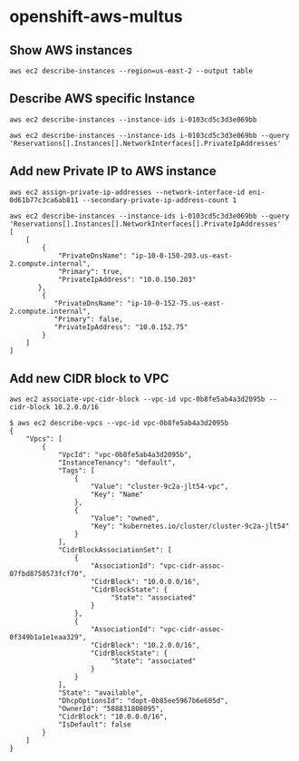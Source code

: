 # openshift-aws-multus


## Show AWS instances

    aws ec2 describe-instances --region=us-east-2 --output table

## Describe AWS specific Instance

    aws ec2 describe-instances --instance-ids i-0103cd5c3d3e069bb 
  
    aws ec2 describe-instances --instance-ids i-0103cd5c3d3e069bb --query 'Reservations[].Instances[].NetworkInterfaces[].PrivateIpAddresses'

## Add new Private IP to AWS instance

    aws ec2 assign-private-ip-addresses --network-interface-id eni-0d61b77c3ca6ab811 --secondary-private-ip-address-count 1
  
    aws ec2 describe-instances --instance-ids i-0103cd5c3d3e069bb --query 'Reservations[].Instances[].NetworkInterfaces[].PrivateIpAddresses'
    [
        [
            {
                "PrivateDnsName": "ip-10-0-150-203.us-east-2.compute.internal",
                "Primary": true,
                "PrivateIpAddress": "10.0.150.203"
           },
            {
               "PrivateDnsName": "ip-10-0-152-75.us-east-2.compute.internal",
               "Primary": false,
               "PrivateIpAddress": "10.0.152.75"
            }
        ]
    ]
  
  ## Add new CIDR block to VPC
    aws ec2 associate-vpc-cidr-block --vpc-id vpc-0b8fe5ab4a3d2095b --cidr-block 10.2.0.0/16
        
    $ aws ec2 describe-vpcs --vpc-id vpc-0b8fe5ab4a3d2095b
    {
        "Vpcs": [
            {
                "VpcId": "vpc-0b8fe5ab4a3d2095b",
                "InstanceTenancy": "default",
                "Tags": [
                    {
                        "Value": "cluster-9c2a-jlt54-vpc",
                        "Key": "Name"
                    },
                    {
                        "Value": "owned",
                        "Key": "kubernetes.io/cluster/cluster-9c2a-jlt54"
                    }
                ],
                "CidrBlockAssociationSet": [
                    {
                        "AssociationId": "vpc-cidr-assoc-07fbd8750573fcf70",
                        "CidrBlock": "10.0.0.0/16",
                        "CidrBlockState": {
                             "State": "associated"
                        }
                    },
                    {
                        "AssociationId": "vpc-cidr-assoc-0f349b1a1e1eaa329",
                        "CidrBlock": "10.2.0.0/16",
                        "CidrBlockState": {
                             "State": "associated"
                        }
                    }
                ],
                "State": "available",
                "DhcpOptionsId": "dopt-0b85ee5967b6e605d",
                "OwnerId": "588831808095",
                "CidrBlock": "10.0.0.0/16",
                "IsDefault": false
            }
        ]
    }
  
  
  
